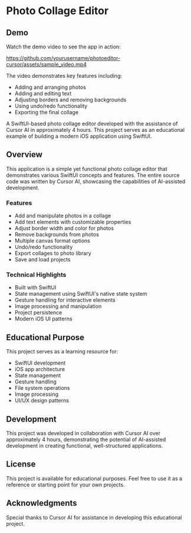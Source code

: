 # Photo Collage Editor

## Demo

Watch the demo video to see the app in action:

https://github.com/yourusername/photoeditor-cursor/assets/sample_video.mp4

The video demonstrates key features including:
- Adding and arranging photos
- Adding and editing text
- Adjusting borders and removing backgrounds
- Using undo/redo functionality
- Exporting the final collage

A SwiftUI-based photo collage editor developed with the assistance of Cursor AI in approximately 4 hours. This project serves as an educational example of building a modern iOS application using SwiftUI.

## Overview

This application is a simple yet functional photo collage editor that demonstrates various SwiftUI concepts and features. The entire source code was written by Cursor AI, showcasing the capabilities of AI-assisted development.

### Features

- Add and manipulate photos in a collage
- Add text elements with customizable properties
- Adjust border width and color for photos
- Remove backgrounds from photos
- Multiple canvas format options
- Undo/redo functionality
- Export collages to photo library
- Save and load projects

### Technical Highlights

- Built with SwiftUI
- State management using SwiftUI's native state system
- Gesture handling for interactive elements
- Image processing and manipulation
- Project persistence
- Modern iOS UI patterns

## Educational Purpose

This project serves as a learning resource for:
- SwiftUI development
- iOS app architecture
- State management
- Gesture handling
- File system operations
- Image processing
- UI/UX design patterns

## Development

This project was developed in collaboration with Cursor AI over approximately 4 hours, demonstrating the potential of AI-assisted development in creating functional, well-structured applications.

## License

This project is available for educational purposes. Feel free to use it as a reference or starting point for your own projects.

## Acknowledgments

Special thanks to Cursor AI for assistance in developing this educational project. 